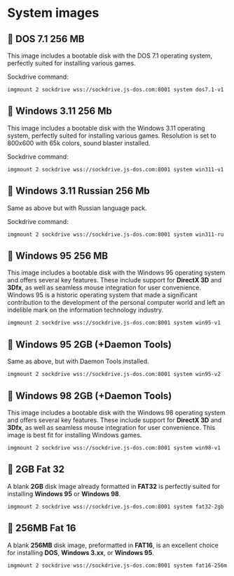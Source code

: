# System images

## 💽 DOS 7.1 256 MB

This image includes a bootable disk with the DOS 7.1 operating system, perfectly suited for installing various games.

Sockdrive command:
```
imgmount 2 sockdrive wss://sockdrive.js-dos.com:8001 system dos7.1-v1
```

## 💽 Windows 3.11 256 Mb

This image includes a bootable disk with the Windows 3.11 operating system, perfectly suited for installing various games.
Resolution is set to 800x600 with 65k colors, sound blaster installed.

Sockdrive command:
```
imgmount 2 sockdrive wss://sockdrive.js-dos.com:8001 system win311-v1
```

## 💽 Windows 3.11 Russian 256 Mb

Same as above but with Russian language pack.

Sockdrive command:
```
imgmount 2 sockdrive wss://sockdrive.js-dos.com:8001 system win311-ru
```

## 💽 Windows 95 256 MB

This image includes a bootable disk with the Windows 95 operating system and offers several key features. These include support for **DirectX 3D** and **3Dfx**, as well as seamless mouse integration for user convenience. 
Windows 95 is a historic operating system that made a significant contribution to the development of the personal computer world and left an indelible mark on the information technology industry.

```
imgmount 2 sockdrive wss://sockdrive.js-dos.com:8001 system win95-v1
```

## 💽 Windows 95 2GB (+Daemon Tools)

Same as above, but with Daemon Tools installed.


```
imgmount 2 sockdrive wss://sockdrive.js-dos.com:8001 system win95-v2
```

## 💽 Windows 98 2GB (+Daemon Tools)

This image includes a bootable disk with the Windows 98 operating system and offers several key features. These include support for **DirectX 3D** and **3Dfx**, as well as seamless mouse integration for user convenience.
This image is best fit for installing Windows games.

```
imgmount 2 sockdrive wss://sockdrive.js-dos.com:8001 system win98-v1
```

## 💽 2GB Fat 32

A blank **2GB** disk image already formatted in **FAT32** is perfectly suited for installing **Windows 95** or **Windows 98**.

```
imgmount 2 sockdrive wss://sockdrive.js-dos.com:8001 system fat32-2gb
```

## 💽 256MB Fat 16

A blank **256MB** disk image, preformatted in **FAT16**, is an excellent choice for installing **DOS**, **Windows 3.xx**, or **Windows 95**.

```
imgmount 2 sockdrive wss://sockdrive.js-dos.com:8001 system fat16-256m
```
